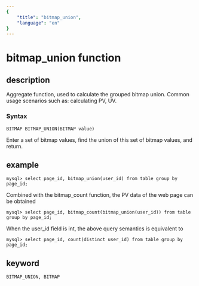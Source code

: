 ```yaml
---
{
    "title": "bitmap_union",
    "language": "en"
}
---
```


<!-- 
Licensed to the Apache Software Foundation (ASF) under one
or more contributor license agreements.  See the NOTICE file
distributed with this work for additional information
regarding copyright ownership.  The ASF licenses this file
to you under the Apache License, Version 2.0 (the
"License"); you may not use this file except in compliance
with the License.  You may obtain a copy of the License at

  http://www.apache.org/licenses/LICENSE-2.0

Unless required by applicable law or agreed to in writing,
software distributed under the License is distributed on an
"AS IS" BASIS, WITHOUT WARRANTIES OR CONDITIONS OF ANY
KIND, either express or implied.  See the License for the
specific language governing permissions and limitations
under the License.
-->

# bitmap_union function

## description

Aggregate function, used to calculate the grouped bitmap union. Common usage scenarios such as: calculating PV, UV.

### Syntax

`BITMAP BITMAP_UNION(BITMAP value)`

Enter a set of bitmap values, find the union of this set of bitmap values, and return.

## example

```
mysql> select page_id, bitmap_union(user_id) from table group by page_id;
```

Combined with the bitmap_count function, the PV data of the web page can be obtained

```
mysql> select page_id, bitmap_count(bitmap_union(user_id)) from table group by page_id;
```

When the user_id field is int, the above query semantics is equivalent to

```
mysql> select page_id, count(distinct user_id) from table group by page_id;
```

## keyword

    BITMAP_UNION, BITMAP
